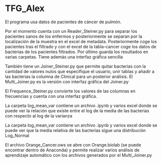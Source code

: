 # TFG_Alex

El programa usa datos de pacientes de cáncer de pulmón.

Por el momento cuenta con un Reader_Steiner.py para separar los pacientes sanos de los enfermos y posteriormente se separan por la localización de la muestra en el excel de metadata. Posteriormente coge los pacientes tras el filtrado y con el excel de la tabla-cancer coge los datos de bacterias de los pacientes filtrados. Por último guarda los resultados en varias carpetas. Tiene además una interfaz gráfica sencilla

También tiene un Joiner_Steiner.py que permite quitar bacterias con la cantidad de valores nulos que especifique el usuario, unir tablas y añadir a las bacterias la columna de Clinical para un posterior análisis.
El Multi_Joiner.py es la versión con interfaz gráfica del Joiner.py

El Frequence_Steiner.py convierte los valores de las columnas en frecuencias y cuenta con una interfaz gráfica.

La carpeta log_mean_var contiene un archivo .ipynb y varios excel donde se puede ver la relación que existe entre el log de la media de las bacterias con respecto al log de la varianza

La carpeta log_mean_var contiene un archivo .ipynb y varios excel donde se puede ver que la media relativa de las bacterias sigue una distribución Log_Normal

El archivo Orange_Cancer.ows se abre con Orange.biolab (se puede encontrar dentro de Anaconda) y permite realizar varios análisis de aprendizaje automático con los archivos generados por el Multi_Joiner.py

